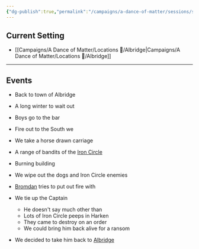 ```yaml
---
{"dg-publish":true,"permalink":"/campaigns/a-dance-of-matter/sessions/session-004/"}
---
```


## Current Setting
- [[Campaigns/A Dance of Matter/Locations 📌/Albridge\|Campaigns/A Dance of Matter/Locations 📌/Albridge]] 
---

## Events
-   Back to town of Albridge
-   A long winter to wait out
-   Boys go to the bar
-   Fire out to the South we

-   We take a horse drawn carriage
-   A range of bandits of the [Iron Circle](obsidian://open?vault=DnD&file=Matter%20Campaign%2FClans%2FIron%20Circle) 

-   Burning building
-   We wipe out the dogs and Iron Circle enemies
-   [Bromdan](obsidian://open?vault=DnD&file=Matter%20Campaign%2FPlayers%2FBromdan) tries to put out fire with
-   We tie up the Captain
	-   He doesn't say much other than
	-   Lots of Iron Circle peeps in Harken
	-   They came to destroy on an order
	-   We could bring him back alive for a ransom

-   We decided to take him back to [Albridge](obsidian://open?vault=DnD&file=Matter%20Campaign%2FLocations%2FAlbridge)